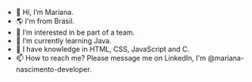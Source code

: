 - 👋 Hi, I’m Mariana.
- 🌎 I'm from Brasil.
- 👀 I’m interested in be part of a team.
- 🌱 I’m currently learning Java.
- 💞️ I have knowledge in HTML, CSS, JavaScript and C.
- 📫 How to reach me? Please message me on LinkedIn, I'm @mariana-nascimento-developer.

<!---
mariana-nascimento-dev/mariana-nascimento-dev is a ✨ special ✨ repository because its `README.md` (this file) appears on your GitHub profile.
You can click the Preview link to take a look at your changes.
--->
